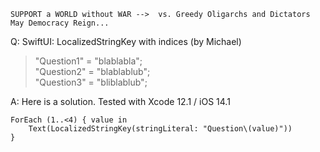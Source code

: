 ```
SUPPORT a WORLD without WAR -->  vs. Greedy Oligarchs and Dictators
May Democracy Reign... 
```

Q: SwiftUI: LocalizedStringKey with indices (by Michael)

> "Question1"       = "blablabla";<br>
> "Question2"       = "blablablub";<br>
> "Question3"       = "bliblablub";<br>

A: Here is a solution. Tested with Xcode 12.1 / iOS 14.1

    ForEach (1..<4) { value in
        Text(LocalizedStringKey(stringLiteral: "Question\(value)"))
    }
